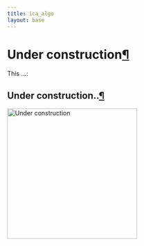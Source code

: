 ```yaml
---
title: ica_algo
layout: base
---
```


<div class="section" id="experiment">
	<h1>Under construction<a class="headerlink" href="#experiment" title="Permalink to this headline">¶</a></h1>
	<p>This ...:</p>
	<div class="section" id="institutions">
	<h2>Under construction..<a class="headerlink" href="#institutions" title="Permalink to this headline">¶</a></h2>
	<a><img alt="Under construction" src="{{ "/assets/images/Underconstruction.png" | relative_url }}" width="300"></a>
	</div>
</div>
